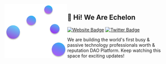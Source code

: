<img align="left" height="170"  src="profile/img/ech_logotype_withpadding.png">

## 👋 Hi! We Are Echelon

[![Website Badge](https://img.shields.io/badge/-echelonweb3.com-47CCCC?style=flat&logo=Google-Chrome&logoColor=white&link=https://www.echelonweb3.com/)](https://echelonweb3.com) [![Twitter Badge](https://img.shields.io/badge/-@Echelon_Web3-1ca0f1?style=flat&labelColor=1ca0f1&logo=twitter&logoColor=white&link=https://twitter.com/Echelon_Web3)](https://twitter.com/Echelon_Web3)

We are building the world's first busy & passive technology professionals worth & reputation DAO Platform. Keep watching this space for exciting updates!
